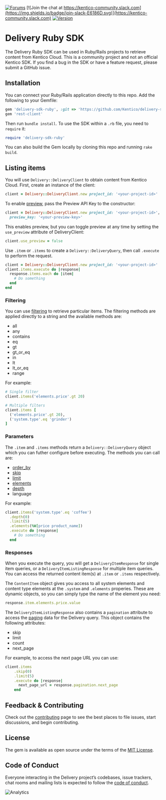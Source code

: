 [![Forums](https://img.shields.io/badge/chat-on%20forums-orange.svg)](https://forums.kenticocloud.com) [![Join the chat at https://kentico-community.slack.com](https://img.shields.io/badge/join-slack-E6186D.svg)](https://kentico-community.slack.com) [![Version](https://img.shields.io/badge/version-0.3.0-green.svg)](https://github.com/Kentico/delivery-sdk-ruby/blob/master/lib/delivery/version.rb)

# Delivery Ruby SDK

The Delivery Ruby SDK can be used in Ruby/Rails projects to retrieve content from Kentico Cloud. This is a community project and not an official Kentico SDK. If you find a bug in the SDK or have a feature request, please submit a GitHub issue.

## Installation

You can connect your Ruby/Rails application directly to this repo. Add the following to your Gemfile:

```ruby
gem 'delivery-sdk-ruby', :git => 'https://github.com/Kentico/delivery-sdk-ruby.git'
gem 'rest-client'
```

Then run `bundle install`. To use the SDK within a `.rb` file, you need to `require` it:

```ruby
require 'delivery-sdk-ruby'
```

You can also build the Gem locally by cloning this repo and running `rake build`.

## Listing items

You will use `Delivery::DeliveryClient` to obtain content from Kentico Cloud. First, create an instance of the client:

```ruby
client = Delivery::DeliveryClient.new project_id: '<your-project-id>'
```

To enable [preview](https://developer.kenticocloud.com/docs/previewing-content-in-a-separate-environment "preview"), pass the Preview API Key to the constructor:

```ruby
client = Delivery::DeliveryClient.new project_id: '<your-project-id>',
  preview_key: '<your-preview-key>'
```

This enables preview, but you can toggle preview at any time by setting the `use_preview` attribute of DeliveryClient:

```ruby
client.use_preview = false
```

Use `.item` or `.items` to create a `Delivery::DeliveryQuery`, then call `.execute` to perform the request.

```ruby
client = Delivery::DeliveryClient.new project_id: '<your-project-id>'
client.items.execute do |response|
  response.items.each do |item|
    # Do something
  end
end
```

### Filtering

You can use [filtering](https://developer.kenticocloud.com/v1/reference#content-filtering "filtering") to retrieve particular items. The filtering methods are applied directly to a string and the available methods are:

- all
- any
- contains
- eq
- gt
- gt_or_eq
- in
- lt
- lt_or_eq
- range

For example:

```ruby
# Single filter
client.items('elements.price'.gt 20)

# Multiple filters
client.items [
  ('elements.price'.gt 20),
  ('system.type'.eq 'grinder')
]
```

### Parameters

The `.item` and `.items` methods return a `Delivery::DeliveryQuery` object which you can futher configure before executing. The methods you can call are:

- [order_by](https://developer.kenticocloud.com/v1/reference#content-ordering "order_by")
- [skip](https://developer.kenticocloud.com/v1/reference#listing-response-paging "skip")
- [limit](https://developer.kenticocloud.com/v1/reference#listing-response-paging "limit")
- [elements](https://developer.kenticocloud.com/v1/reference#projection "elements")
- [depth](https://developer.kenticocloud.com/v1/reference#linked-content "depth")
- language

For example:

```ruby
client.items('system.type'.eq 'coffee')
  .depth(0)
  .limit(5)
  .elements(%W[price product_name])
  .execute do |response|
    # Do something
  end
```

### Responses

When you execute the query, you will get a `DeliveryItemResponse` for single item queries, or a `DeliveryItemListingResponse` for multiple item queries. You can access the returned content item(s) at `.item` or `.items` respectively.

The `ContentItem` object gives you access to all system elements and content type elements at the `.system` and `.elements` properies. These are dynamic objects, so you can simply type the name of the element you need:

```ruby
response.item.elements.price.value
```

The `DeliveryItemListingResponse` also contains a `pagination` attribute to access the [paging](https://developer.kenticocloud.com/v1/reference#listing-response-paging "paging") data for the Delivery query. This object contains the following attributes:

- skip
- limit
- count
- next_page

For example, to access the next page URL you can use:

```ruby
client.items
    .skip(0)
    .limit(5)
    .execute do |response|
      next_page_url = response.pagination.next_page
    end
```

## Feedback & Contributing

Check out the [contributing](https://github.com/Kentico/delivery-sdk-ruby/blob/master/CONTRIBUTING.md) page to see the best places to file issues, start discussions, and begin contributing.

## License

The gem is available as open source under the terms of the [MIT License](https://opensource.org/licenses/MIT).

## Code of Conduct

Everyone interacting in the Delivery project’s codebases, issue trackers, chat rooms and mailing lists is expected to follow the [code of conduct](https://github.com/Kentico/delivery-sdk-net/blob/master/CODE_OF_CONDUCT.md).

![Analytics](https://kentico-ga-beacon.azurewebsites.net/api/UA-69014260-4/Kentico/delivery-sdk-ruby?pixel)
